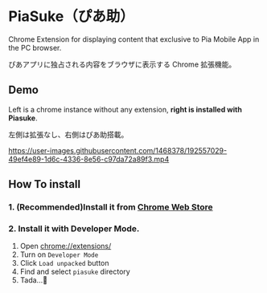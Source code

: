 # PiaSuke（ぴあ助）

Chrome Extension for displaying content that exclusive to Pia Mobile App in the PC browser.

ぴあアプリに独占される内容をブラウザに表示する Chrome 拡張機能。

## Demo

Left is a chrome instance without any extension, **right is installed with Piasuke**.

左側は拡張なし、右側はぴあ助搭載。

https://user-images.githubusercontent.com/1468378/192557029-49ef4e89-1d6c-4336-8e56-c97da72a89f3.mp4

## How To install

### 1. (Recommended)Install it from [Chrome Web Store](https://chrome.google.com/webstore/detail/piasuke/lmcehbhanildfjbgjbhdacnepaknfpak)

### 2. Install it with Developer Mode.

1. Open [chrome://extensions/](chrome://extensions/)
2. Turn on `Developer Mode`
3. Click `Load unpacked` button
4. Find and select `piasuke` directory
5. Tada...🎉
